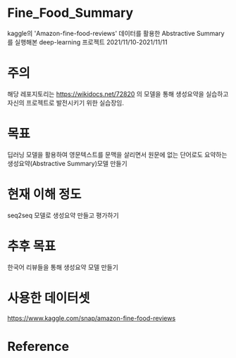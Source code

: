 # Fine_Food_Summary
kaggle의 'Amazon-fine-food-reviews' 데이터를 활용한 Abstractive Summary를 실행해본 deep-learning 프로젝트
2021/11/10-2021/11/11 

# 주의
해당 레포지토리는 https://wikidocs.net/72820 의 모델을 통해 생성요약을 실습하고 자신의 프로젝트로 발전시키기 위한 실습장임.

# 목표
딥러닝 모델을 활용하여 영문텍스트를 문맥을 살리면서 원문에 없는 단어로도 요약하는 생성요약(Abstractive Summary)모델 만들기

# 현재 이해 정도
seq2seq 모델로 생성요약 만들고 평가하기

# 추후 목표
한국어 리뷰들을 통해 생성요약 모델 만들기

# 사용한 데이터셋
https://www.kaggle.com/snap/amazon-fine-food-reviews

# Reference
